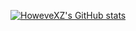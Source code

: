 [![HoweveXZ's GitHub stats](https://github-readme-stats.vercel.app/api?username=HoweverXZ&theme=vue)](https://github.com/HoweverXZ)



